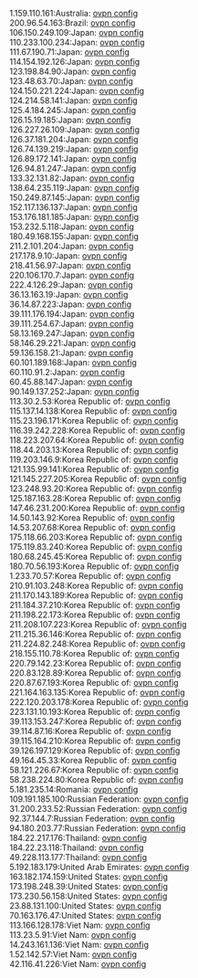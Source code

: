 1.159.110.161:Australia: [ovpn config](vpn/1_159_110_161.ovpn)  
200.96.54.163:Brazil: [ovpn config](vpn/200_96_54_163.ovpn)  
106.150.249.109:Japan: [ovpn config](vpn/106_150_249_109.ovpn)  
110.233.100.234:Japan: [ovpn config](vpn/110_233_100_234.ovpn)  
111.67.190.71:Japan: [ovpn config](vpn/111_67_190_71.ovpn)  
114.154.192.126:Japan: [ovpn config](vpn/114_154_192_126.ovpn)  
123.198.84.90:Japan: [ovpn config](vpn/123_198_84_90.ovpn)  
123.48.63.70:Japan: [ovpn config](vpn/123_48_63_70.ovpn)  
124.150.221.224:Japan: [ovpn config](vpn/124_150_221_224.ovpn)  
124.214.58.141:Japan: [ovpn config](vpn/124_214_58_141.ovpn)  
125.4.184.245:Japan: [ovpn config](vpn/125_4_184_245.ovpn)  
126.15.19.185:Japan: [ovpn config](vpn/126_15_19_185.ovpn)  
126.227.26.109:Japan: [ovpn config](vpn/126_227_26_109.ovpn)  
126.37.181.204:Japan: [ovpn config](vpn/126_37_181_204.ovpn)  
126.74.139.219:Japan: [ovpn config](vpn/126_74_139_219.ovpn)  
126.89.172.141:Japan: [ovpn config](vpn/126_89_172_141.ovpn)  
126.94.81.247:Japan: [ovpn config](vpn/126_94_81_247.ovpn)  
133.32.131.82:Japan: [ovpn config](vpn/133_32_131_82.ovpn)  
138.64.235.119:Japan: [ovpn config](vpn/138_64_235_119.ovpn)  
150.249.87.145:Japan: [ovpn config](vpn/150_249_87_145.ovpn)  
152.117.136.137:Japan: [ovpn config](vpn/152_117_136_137.ovpn)  
153.176.181.185:Japan: [ovpn config](vpn/153_176_181_185.ovpn)  
153.232.5.118:Japan: [ovpn config](vpn/153_232_5_118.ovpn)  
180.49.168.155:Japan: [ovpn config](vpn/180_49_168_155.ovpn)  
211.2.101.204:Japan: [ovpn config](vpn/211_2_101_204.ovpn)  
217.178.9.10:Japan: [ovpn config](vpn/217_178_9_10.ovpn)  
218.41.56.97:Japan: [ovpn config](vpn/218_41_56_97.ovpn)  
220.106.170.7:Japan: [ovpn config](vpn/220_106_170_7.ovpn)  
222.4.126.29:Japan: [ovpn config](vpn/222_4_126_29.ovpn)  
36.13.163.19:Japan: [ovpn config](vpn/36_13_163_19.ovpn)  
36.14.87.223:Japan: [ovpn config](vpn/36_14_87_223.ovpn)  
39.111.176.194:Japan: [ovpn config](vpn/39_111_176_194.ovpn)  
39.111.254.67:Japan: [ovpn config](vpn/39_111_254_67.ovpn)  
58.13.169.247:Japan: [ovpn config](vpn/58_13_169_247.ovpn)  
58.146.29.221:Japan: [ovpn config](vpn/58_146_29_221.ovpn)  
59.136.158.21:Japan: [ovpn config](vpn/59_136_158_21.ovpn)  
60.101.189.168:Japan: [ovpn config](vpn/60_101_189_168.ovpn)  
60.110.91.2:Japan: [ovpn config](vpn/60_110_91_2.ovpn)  
60.45.88.147:Japan: [ovpn config](vpn/60_45_88_147.ovpn)  
90.149.137.252:Japan: [ovpn config](vpn/90_149_137_252.ovpn)  
113.30.2.53:Korea Republic of: [ovpn config](vpn/113_30_2_53.ovpn)  
115.137.14.138:Korea Republic of: [ovpn config](vpn/115_137_14_138.ovpn)  
115.23.196.171:Korea Republic of: [ovpn config](vpn/115_23_196_171.ovpn)  
116.39.242.228:Korea Republic of: [ovpn config](vpn/116_39_242_228.ovpn)  
118.223.207.64:Korea Republic of: [ovpn config](vpn/118_223_207_64.ovpn)  
118.44.203.13:Korea Republic of: [ovpn config](vpn/118_44_203_13.ovpn)  
119.203.146.9:Korea Republic of: [ovpn config](vpn/119_203_146_9.ovpn)  
121.135.99.141:Korea Republic of: [ovpn config](vpn/121_135_99_141.ovpn)  
121.145.227.205:Korea Republic of: [ovpn config](vpn/121_145_227_205.ovpn)  
123.248.93.20:Korea Republic of: [ovpn config](vpn/123_248_93_20.ovpn)  
125.187.163.28:Korea Republic of: [ovpn config](vpn/125_187_163_28.ovpn)  
147.46.231.200:Korea Republic of: [ovpn config](vpn/147_46_231_200.ovpn)  
14.50.143.92:Korea Republic of: [ovpn config](vpn/14_50_143_92.ovpn)  
14.53.207.68:Korea Republic of: [ovpn config](vpn/14_53_207_68.ovpn)  
175.118.66.203:Korea Republic of: [ovpn config](vpn/175_118_66_203.ovpn)  
175.119.83.240:Korea Republic of: [ovpn config](vpn/175_119_83_240.ovpn)  
180.68.245.45:Korea Republic of: [ovpn config](vpn/180_68_245_45.ovpn)  
180.70.56.193:Korea Republic of: [ovpn config](vpn/180_70_56_193.ovpn)  
1.233.70.57:Korea Republic of: [ovpn config](vpn/1_233_70_57.ovpn)  
210.91.103.248:Korea Republic of: [ovpn config](vpn/210_91_103_248.ovpn)  
211.170.143.189:Korea Republic of: [ovpn config](vpn/211_170_143_189.ovpn)  
211.184.37.210:Korea Republic of: [ovpn config](vpn/211_184_37_210.ovpn)  
211.198.22.173:Korea Republic of: [ovpn config](vpn/211_198_22_173.ovpn)  
211.208.107.223:Korea Republic of: [ovpn config](vpn/211_208_107_223.ovpn)  
211.215.36.146:Korea Republic of: [ovpn config](vpn/211_215_36_146.ovpn)  
211.224.82.248:Korea Republic of: [ovpn config](vpn/211_224_82_248.ovpn)  
218.155.110.78:Korea Republic of: [ovpn config](vpn/218_155_110_78.ovpn)  
220.79.142.23:Korea Republic of: [ovpn config](vpn/220_79_142_23.ovpn)  
220.83.128.89:Korea Republic of: [ovpn config](vpn/220_83_128_89.ovpn)  
220.87.67.193:Korea Republic of: [ovpn config](vpn/220_87_67_193.ovpn)  
221.164.163.135:Korea Republic of: [ovpn config](vpn/221_164_163_135.ovpn)  
222.120.203.178:Korea Republic of: [ovpn config](vpn/222_120_203_178.ovpn)  
223.131.10.193:Korea Republic of: [ovpn config](vpn/223_131_10_193.ovpn)  
39.113.153.247:Korea Republic of: [ovpn config](vpn/39_113_153_247.ovpn)  
39.114.87.16:Korea Republic of: [ovpn config](vpn/39_114_87_16.ovpn)  
39.115.164.210:Korea Republic of: [ovpn config](vpn/39_115_164_210.ovpn)  
39.126.197.129:Korea Republic of: [ovpn config](vpn/39_126_197_129.ovpn)  
49.164.45.33:Korea Republic of: [ovpn config](vpn/49_164_45_33.ovpn)  
58.121.226.67:Korea Republic of: [ovpn config](vpn/58_121_226_67.ovpn)  
58.238.224.80:Korea Republic of: [ovpn config](vpn/58_238_224_80.ovpn)  
5.181.235.14:Romania: [ovpn config](vpn/5_181_235_14.ovpn)  
109.191.185.100:Russian Federation: [ovpn config](vpn/109_191_185_100.ovpn)  
31.200.233.52:Russian Federation: [ovpn config](vpn/31_200_233_52.ovpn)  
92.37.144.7:Russian Federation: [ovpn config](vpn/92_37_144_7.ovpn)  
94.180.203.77:Russian Federation: [ovpn config](vpn/94_180_203_77.ovpn)  
184.22.217.176:Thailand: [ovpn config](vpn/184_22_217_176.ovpn)  
184.22.23.118:Thailand: [ovpn config](vpn/184_22_23_118.ovpn)  
49.228.113.177:Thailand: [ovpn config](vpn/49_228_113_177.ovpn)  
5.192.183.179:United Arab Emirates: [ovpn config](vpn/5_192_183_179.ovpn)  
163.182.174.159:United States: [ovpn config](vpn/163_182_174_159.ovpn)  
173.198.248.39:United States: [ovpn config](vpn/173_198_248_39.ovpn)  
173.230.56.158:United States: [ovpn config](vpn/173_230_56_158.ovpn)  
23.88.131.100:United States: [ovpn config](vpn/23_88_131_100.ovpn)  
70.163.176.47:United States: [ovpn config](vpn/70_163_176_47.ovpn)  
113.166.128.178:Viet Nam: [ovpn config](vpn/113_166_128_178.ovpn)  
113.23.5.91:Viet Nam: [ovpn config](vpn/113_23_5_91.ovpn)  
14.243.161.136:Viet Nam: [ovpn config](vpn/14_243_161_136.ovpn)  
1.52.142.57:Viet Nam: [ovpn config](vpn/1_52_142_57.ovpn)  
42.116.41.226:Viet Nam: [ovpn config](vpn/42_116_41_226.ovpn)  
